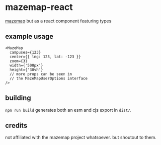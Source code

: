 # mazemap-react

[mazemap](https://api.mazemap.com/js/v2.1.2/docs/) but as a react component featuring types

## example usage

```tsx
<MazeMap
  campuses={123}
  center={{ lng: 123, lat: -123 }}
  zoom={3}
  width={'500px'}
  height={'30vh'}
  // more props can be seen in
  // the MazeMapUserOptions interface
/>
```

## building

`npm run build` generates both an esm and cjs export in `dist/`.

## credits

not affiliated with the mazemap project whatsoever. but shoutout to them.
